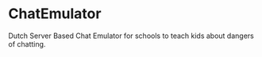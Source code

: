 # ChatEmulator
Dutch Server Based Chat Emulator for schools to teach kids about dangers of chatting.
